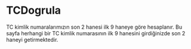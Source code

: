 # TCDogrula
TC kimlik numaralarımızın son 2 hanesi ilk 9 haneye göre hesaplanır. Bu sayfa herhangi bir TC kimlik numarasının ilk 9 hanesini girdiğinizde son 2 haneyi getirmektedir.
